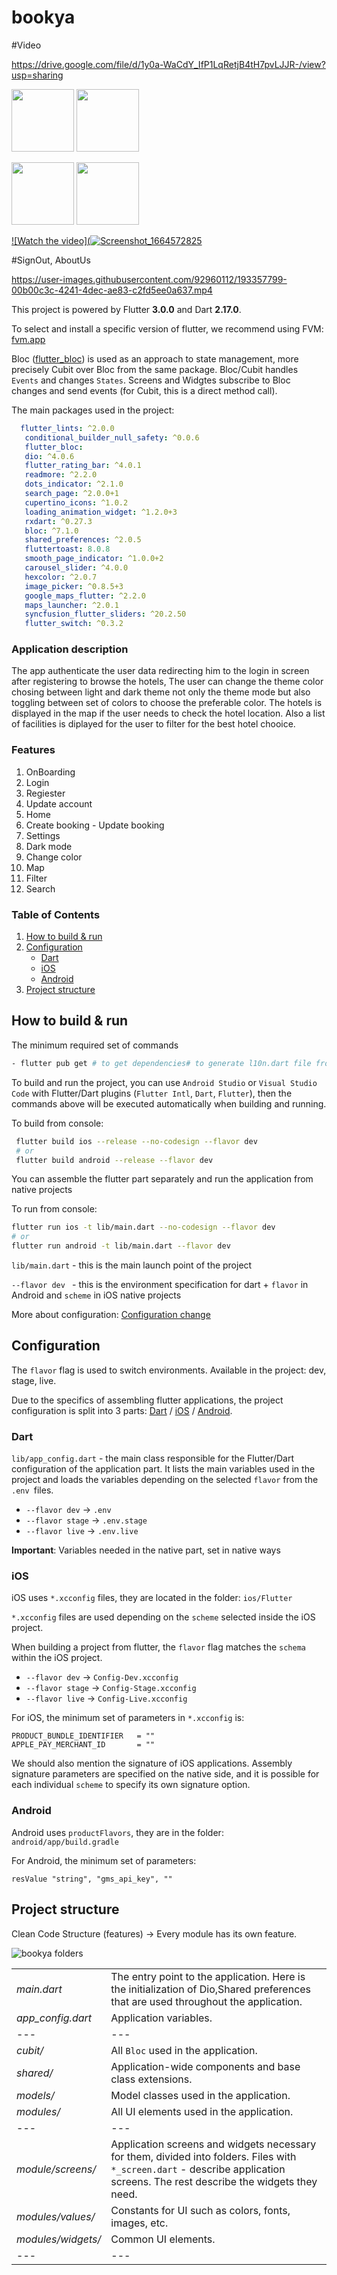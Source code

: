# bookya



#Video

https://drive.google.com/file/d/1y0a-WaCdY_IfP1LqRetjB4tH7pvLJJR-/view?usp=sharing


<img src="https://user-images.githubusercontent.com/92960112/193364232-5baec943-8e6b-445f-a17b-66528328ca5a.png" width="100">    <img src="https://user-images.githubusercontent.com/92960112/193363026-5df2748b-937f-458f-b197-678b7bebc1e3.png" width="100">

<img src="https://user-images.githubusercontent.com/92960112/193363794-8713f154-b8c3-43ee-b826-6a3bef5c46d0.png" width="100">     <img src="https://user-images.githubusercontent.com/92960112/193364392-6357a4d7-e1ff-4a9e-b146-8fc0a24feb26.png" width="100">




[![Watch the video](![Screenshot_1664572825](https://user-images.githubusercontent.com/92960112/193363026-5df2748b-937f-458f-b197-678b7bebc1e3.png)](https://drive.google.com/file/d/1y0a-WaCdY_IfP1LqRetjB4tH7pvLJJR-/view?usp=sharing)


#SignOut, AboutUs

https://user-images.githubusercontent.com/92960112/193357799-00b00c3c-4241-4dec-ae83-c2fd5ee0a637.mp4

















This project is powered by Flutter **3.0.0** and Dart **2.17.0**.

To select and install a specific version of flutter, we recommend using FVM: [fvm.app](https://fvm.app)

Bloc ([flutter_bloc](https://pub.dev/packages/flutter_bloc)) is used as an approach to state management, more precisely Cubit over Bloc from the same package. Bloc/Cubit handles `Events` and changes `States`. Screens and Widgtes subscribe to Bloc changes and send events (for Cubit, this is a direct method call).


The main packages used in the project:


```yaml
  flutter_lints: ^2.0.0
   conditional_builder_null_safety: ^0.0.6
   flutter_bloc:
   dio: ^4.0.6
   flutter_rating_bar: ^4.0.1
   readmore: ^2.2.0
   dots_indicator: ^2.1.0
   search_page: ^2.0.0+1
   cupertino_icons: ^1.0.2
   loading_animation_widget: ^1.2.0+3
   rxdart: ^0.27.3
   bloc: ^7.1.0
   shared_preferences: ^2.0.5
   fluttertoast: 8.0.8
   smooth_page_indicator: ^1.0.0+2
   carousel_slider: ^4.0.0
   hexcolor: ^2.0.7
   image_picker: ^0.8.5+3
   google_maps_flutter: ^2.2.0
   maps_launcher: ^2.0.1
   syncfusion_flutter_sliders: ^20.2.50
   flutter_switch: ^0.3.2
```

### Application description

The app authenticate the user data redirecting him to the login in screen after registering to browse the hotels, The user can change the theme color chosing between light and dark theme not only the theme mode but also toggling between set of colors to choose the preferable color. The hotels is displayed in the map if the user needs to check the hotel location. Also a list of facilities is diplayed for the user to filter for the best hotel chooice. 

### Features

1. OnBoarding 
2. Login
3. Regiester
4. Update account
5. Home
6. Create booking - Update booking
7. Settings
8. Dark mode
9. Change color
10. Map
11. Filter 
12. Search



### Table of Contents
1. [How to build & run](#build&run)
2. [Configuration](#configuration)
	* [Dart](#configuration-dart)
	* [iOS](#configuration-ios)
	* [Android](#configuration-android)
3. [Project structure](#structure)


## How to build & run <a name="build&run"></a>

The minimum required set of commands

```bash
- flutter pub get # to get dependencies# to generate l10n.dart file from .arb localization files
```

To build and run the project, you can use `Android Studio` or `Visual Studio Code` with Flutter/Dart plugins (`Flutter Intl`, `Dart`, `Flutter`), then the commands above will be executed automatically when building and running.


To build from console:

```bash
 flutter build ios --release --no-codesign --flavor dev
 # or
 flutter build android --release --flavor dev
```

You can assemble the flutter part separately and run the application from native projects

To run from console:

```bash
flutter run ios -t lib/main.dart --no-codesign --flavor dev
# or
flutter run android -t lib/main.dart --flavor dev
```

``lib/main.dart`` - this is the main launch point of the project

``--flavor dev `` - this is the environment specification for dart + `flavor` in Android and `scheme` in iOS native projects


More about configuration: [Configuration change](#configuration)


## Configuration <a name="configuration"></a>

The `flavor` flag is used to switch environments. Available in the project: dev, stage, live.

Due to the specifics of assembling flutter applications, the project configuration is split into 3 parts: [Dart](#configuration-dart) / [iOS](#configuration-ios) / [Android](#configuration-android).

### Dart <a name="configuration-dart"></a>

`lib/app_config.dart` - the main class responsible for the Flutter/Dart configuration of the application part. It lists the main variables used in the project and loads the variables depending on the selected `flavor` from the `.env `files.

* `--flavor dev` -> `.env`
* `--flavor stage` -> `.env.stage`
* `--flavor live` -> `.env.live`


**Important**: Variables needed in the native part, set in native ways

### iOS <a name="configuration-ios"></a>

iOS uses `*.xcconfig` files, they are located in the folder: `ios/Flutter`

`*.xcconfig` files are used depending on the `scheme` selected inside the iOS project.



When building a project from flutter, the `flavor` flag matches the `schema` within the iOS project.

* `--flavor dev` -> `Config-Dev.xcconfig`
* `--flavor stage` -> `Config-Stage.xcconfig `
* `--flavor live` -> `Config-Live.xcconfig `


For iOS, the minimum set of parameters in `*.xcconfig` is:

```
PRODUCT_BUNDLE_IDENTIFIER   = ""
APPLE_PAY_MERCHANT_ID       = ""
```


We should also mention the signature of iOS applications. Assembly signature parameters are specified on the native side, and it is possible for each individual `scheme` to specify its own signature option.


### Android <a name="configuration-android"></a>

Android uses `productFlavors`, they are in the folder: `android/app/build.gradle`



For Android, the minimum set of parameters:

```
resValue "string", "gms_api_key", ""
```


## Project structure <a name="structure"></a>

Clean Code Structure (features) -> Every module has its own feature. 

![bookya folders](https://user-images.githubusercontent.com/73221261/193343179-0f28e9ce-de61-4345-bc6a-e2b929d2bf81.png)


|   |   |
|---|---|
|*main.dart*|The entry point to the application. Here is the initialization of Dio,Shared preferences that are used throughout the application.|
|*app_config.dart*|Application variables.|
|---|---|
|*cubit/*|All `Bloc` used in the application.|
|*shared/*|Application-wide components and base class extensions.|
|*models/*|Model classes used in the application.|
|*modules/*|All UI elements used in the application.|
|---|---|
|*module/screens/*|Application screens and widgets necessary for them, divided into folders. Files with `*_screen.dart` - describe application screens. The rest describe the widgets they need.|
|*modules/values/*|Constants for UI such as colors, fonts, images, etc.|
|*modules/widgets/*|Common UI elements.|
|---|---|



